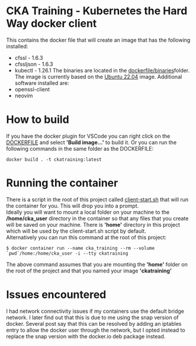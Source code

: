 # CKA Training - Kubernetes the Hard Way docker client
This contains the docker file that will create an image that has the following installed:  
* cfssl - 1.6.3
* cfssljson - 1.6.3
* kubectl - 1.26.1
The binaries are located in the [dockerfile/binaries](dockerfile/binaries)folder.
The image is currently based on the [Ubuntu 22.04](https://hub.docker.com/_/ubuntu) image. Additional software installed are:  
* openssl-client
* neovim

# How to build
If you have the docker plugin for VSCode you can right click on the [DOCKERFILE](DOCKERFILE) and select **'Build image...'** to build it. Or you can run the following commands in the same folder as the DOCKERFILE:
```
docker build . -t ckatraining:latest
```  
# Running the container
There is a script in the root of this project called [client-start.sh](../client-start.sh) that will run the container for you. This will drop you into a prompt.  
Ideally you will want to mount a local folder on your machine to the **/home/cka_user** directory in the container so that any files that you create will be saved on your machine. There is **'home'** directory in this project which will be used by the client-start.sh script by default.  
Alternatively you can run this command at the root of this project:
```
$ docker container run --name cka_training --rm --volume `pwd`/home:/home/cka_user -i --tty ckatraining
```
The above command assumes that you are mounting the **'home'** folder on the root of the project and that you named your image **'ckatraining'**

# Issues encountered
I had network connectivity issues if my containers use the default bridge network. I later find out that this is due to me using the snap version of docker. Several post say that this can be resolved by adding an iptables entry to allow the docker user through the network, but I opted instead to replace the snap version with the docker.io deb package instead.